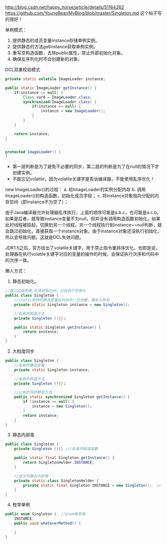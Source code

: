 http://blog.csdn.net/happy_horse/article/details/51164262
https://github.com/YoungBear/MyBlog/blob/master/Singleton.md
这个帖子写的很好！

单例模式：
1. 提供静态的成员变量instance存储单例实例。
2. 提供静态的方法getInstance获取单例实例。
3. 重写空构造函数，去除public属性，禁止外部初始化对象。
4. 确保反序列化时不会创建新的对象。

DCL双重校验模式
```java
private static volatile ImageLoader instance;

public static ImageLoader getInstance() {
    if(instance == null) {
        Class var0 = ImageLoader.class;
        synchronized(ImageLoader.class) {
            if(instance == null) {
                instance = new ImageLoader();
            }
        }
    }

    return instance;
}


protected ImageLoader() {
}
```

* 第一层判断是为了避免不必要的同步，第二层的判断是为了在null的情况下才创建实例。
* 不能忘记volatile，因为volatile关键字是告诉编译器，不能使用乱序优化！

new ImageLoader()的过程：
a. 给ImageLoader的实例分配内存
b. 调用ImageLoader()的构造函数，初始化成员字段；
c. 将instance对象指向分配的内存空间（即instance不为空了）；

由于Java编译器允许处理器乱序执行，上面的顺序可能是a.b.c，也可能是a.c.b。如果是后者，就导致instance变量不为null，但并没有调用构造函数初始化。如果此时线程被挂起，切换到另一个线程。另一个线程执行到instance==null判断，就会跳过初始化，直接获取一个instance对象。由于instance对象还没执行初始化，所以会导致问题。这就是DCL失效问题。

JDK1.5之后，官方给出了volatile关键字，用于禁止指令重排序优化，也即是说，处理器在执行volatile关键字对应的变量的操作的时候，会保证执行次序和代码中的次序一致。


懒人方式：
1. 静态初始化。

```java
//饿汉式单例类.在类初始化时，已经自行实例化   
public class Singleton {  
    //static修饰的静态变量在内存中一旦创建，便永久存在
    private static Singleton instance = new Singleton();

    //私有的构造方法
    private Singleton (){}；

    public static Singleton getInstance() {  
        return instance;
    }  
}
```

2. 大粒度同步

```java
public class Singleton {  
    //私有的静态变量
    private static Singleton instance;  

    //私有的构造方法
    private Singleton (){}；

    //公有的同步静态方法
    public static synchronized Singleton getInstance() {  
        if (instance == null) {  
            instance = new Singleton();  
        }  
        return instance;  
    }  
}
```

3. 静态内部类

```java
public class Singleton {  
    private Singleton (){} ;//私有的构造函数

    public static final Singleton getInstance() {  
        return SingletonHolder.INSTANCE;  
    }  

    //定义的静态内部类
    private static class SingletonHolder {  
        private static final Singleton INSTANCE = new Singleton();  //创建实例的地方
    }  
}  
```

4. 枚举单例

```java
public enum Singleton {  //enum枚举类
    INSTANCE;  
    public void whateverMethod() {  

    }  
}
```
